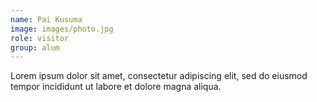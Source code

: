 ```yaml
---
name: Pai Kusuma
image: images/photo.jpg
role: visitor
group: alum
---
```


Lorem ipsum dolor sit amet, consectetur adipiscing elit, sed do eiusmod tempor incididunt ut labore et dolore magna aliqua.
